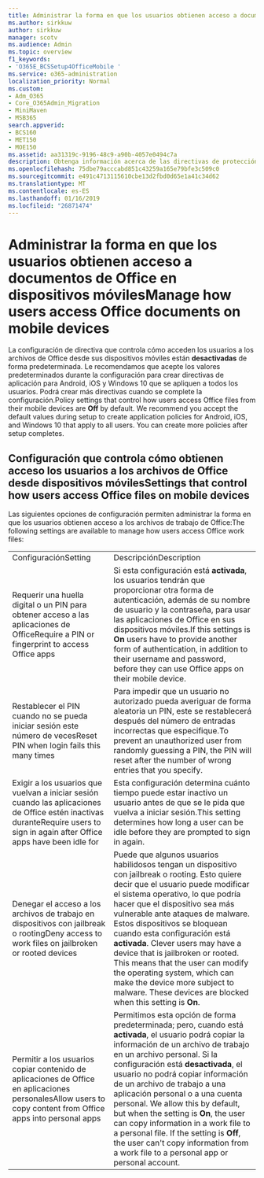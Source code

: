 ```yaml
---
title: Administrar la forma en que los usuarios obtienen acceso a documentos de Office en dispositivos móviles
ms.author: sirkkuw
author: sirkkuw
manager: scotv
ms.audience: Admin
ms.topic: overview
f1_keywords:
- 'O365E_BCSSetup4OfficeMobile '
ms.service: o365-administration
localization_priority: Normal
ms.custom:
- Adm_O365
- Core_O365Admin_Migration
- MiniMaven
- MSB365
search.appverid:
- BCS160
- MET150
- MOE150
ms.assetid: aa31319c-9196-48c9-a90b-4057e0494c7a
description: Obtenga información acerca de las directivas de protección que pueden ayudar a proteger el acceso a las aplicaciones de Office desde dispositivos móviles.
ms.openlocfilehash: 75dbe79acccabd851c43259a165e79bfe3c509c0
ms.sourcegitcommit: e491c4713115610cbe13d2fbd0d65e1a41c34d62
ms.translationtype: MT
ms.contentlocale: es-ES
ms.lasthandoff: 01/16/2019
ms.locfileid: "26871474"
---
```

# <a name="manage-how-users-access-office-documents-on-mobile-devices"></a><span data-ttu-id="808ab-103">Administrar la forma en que los usuarios obtienen acceso a documentos de Office en dispositivos móviles</span><span class="sxs-lookup"><span data-stu-id="808ab-103">Manage how users access Office documents on mobile devices</span></span>

 <span data-ttu-id="808ab-p101">La configuración de directiva que controla cómo acceden los usuarios a los archivos de Office desde sus dispositivos móviles están **desactivadas** de forma predeterminada. Le recomendamos que acepte los valores predeterminados durante la configuración para crear directivas de aplicación para Android, iOS y Windows 10 que se apliquen a todos los usuarios. Podrá crear más directivas cuando se complete la configuración.</span><span class="sxs-lookup"><span data-stu-id="808ab-p101">Policy settings that control how users access Office files from their mobile devices are **Off** by default. We recommend you accept the default values during setup to create application policies for Android, iOS, and Windows 10 that apply to all users. You can create more policies after setup completes.</span></span> 
  
## <a name="settings-that-control-how-users-access-office-files-on-mobile-devices"></a><span data-ttu-id="808ab-107">Configuración que controla cómo obtienen acceso los usuarios a los archivos de Office desde dispositivos móviles</span><span class="sxs-lookup"><span data-stu-id="808ab-107">Settings that control how users access Office files on mobile devices</span></span>

<span data-ttu-id="808ab-108">Las siguientes opciones de configuración permiten administrar la forma en que los usuarios obtienen acceso a los archivos de trabajo de Office:</span><span class="sxs-lookup"><span data-stu-id="808ab-108">The following settings are available to manage how users access Office work files:</span></span>
  
|||
|:-----|:-----|
|<span data-ttu-id="808ab-109">Configuración</span><span class="sxs-lookup"><span data-stu-id="808ab-109">Setting</span></span>  <br/> |<span data-ttu-id="808ab-110">Descripción</span><span class="sxs-lookup"><span data-stu-id="808ab-110">Description</span></span>  <br/> |
|<span data-ttu-id="808ab-111">Requerir una huella digital o un PIN para obtener acceso a las aplicaciones de Office</span><span class="sxs-lookup"><span data-stu-id="808ab-111">Require a PIN or fingerprint to access Office apps</span></span>  <br/> |<span data-ttu-id="808ab-112">Si esta configuración está **activada**, los usuarios tendrán que proporcionar otra forma de autenticación, además de su nombre de usuario y la contraseña, para usar las aplicaciones de Office en sus dispositivos móviles.</span><span class="sxs-lookup"><span data-stu-id="808ab-112">If this settings is **On** users have to provide another form of authentication, in addition to their username and password, before they can use Office apps on their mobile device.</span></span>  <br/> |
|<span data-ttu-id="808ab-113">Restablecer el PIN cuando no se pueda iniciar sesión este número de veces</span><span class="sxs-lookup"><span data-stu-id="808ab-113">Reset PIN when login fails this many times</span></span>  <br/> |<span data-ttu-id="808ab-114">Para impedir que un usuario no autorizado pueda averiguar de forma aleatoria un PIN, este se restablecerá después del número de entradas incorrectas que especifique.</span><span class="sxs-lookup"><span data-stu-id="808ab-114">To prevent an unauthorized user from randomly guessing a PIN, the PIN will reset after the number of wrong entries that you specify.</span></span>  <br/> |
|<span data-ttu-id="808ab-115">Exigir a los usuarios que vuelvan a iniciar sesión cuando las aplicaciones de Office estén inactivas durante</span><span class="sxs-lookup"><span data-stu-id="808ab-115">Require users to sign in again after Office apps have been idle for</span></span>  <br/> |<span data-ttu-id="808ab-116">Esta configuración determina cuánto tiempo puede estar inactivo un usuario antes de que se le pida que vuelva a iniciar sesión.</span><span class="sxs-lookup"><span data-stu-id="808ab-116">This setting determines how long a user can be idle before they are prompted to sign in again.</span></span>  <br/> |
|<span data-ttu-id="808ab-117">Denegar el acceso a los archivos de trabajo en dispositivos con jailbreak o rooting</span><span class="sxs-lookup"><span data-stu-id="808ab-117">Deny access to work files on jailbroken or rooted devices</span></span>  <br/> |<span data-ttu-id="808ab-p102">Puede que algunos usuarios habilidosos tengan un dispositivo con jailbreak o rooting. Esto quiere decir que el usuario puede modificar el sistema operativo, lo que podría hacer que el dispositivo sea más vulnerable ante ataques de malware. Estos dispositivos se bloquean cuando esta configuración está **activada**.  </span><span class="sxs-lookup"><span data-stu-id="808ab-p102">Clever users may have a device that is jailbroken or rooted. This means that the user can modify the operating system, which can make the device more subject to malware. These devices are blocked when this setting is **On**.  </span></span><br/> |
|<span data-ttu-id="808ab-121">Permitir a los usuarios copiar contenido de aplicaciones de Office en aplicaciones personales</span><span class="sxs-lookup"><span data-stu-id="808ab-121">Allow users to copy content from Office apps into personal apps</span></span>  <br/> |<span data-ttu-id="808ab-p103">Permitimos esta opción de forma predeterminada; pero, cuando está **activada**, el usuario podrá copiar la información de un archivo de trabajo en un archivo personal. Si la configuración está **desactivada**, el usuario no podrá copiar información de un archivo de trabajo a una aplicación personal o a una cuenta personal.  </span><span class="sxs-lookup"><span data-stu-id="808ab-p103">We allow this by default, but when the setting is **On**, the user can copy information in a work file to a personal file. If the setting is **Off**, the user can't copy information from a work file to a personal app or personal account.  </span></span><br/> |
   

